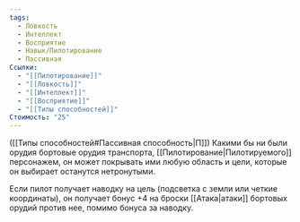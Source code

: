 ```yaml
---
tags:
  - Ловкость
  - Интеллект
  - Восприятие
  - Навык/Пилотирование
  - Пассивная
Ссылки:
  - "[[Пилотирование]]"
  - "[[Ловкость]]"
  - "[[Интеллект]]"
  - "[[Восприятие]]"
  - "[[Типы способностей]]"
Стоимость: "25"
---
```

([[Типы способностей#Пассивная способность|П]]) Какими бы ни были орудия бортовые орудия транспорта, [[Пилотирование|Пилотируемого]] персонажем, он может покрывать ими любую область и цели, которые он выбирает останутся нетронутыми. 

Если пилот получает наводку на цель (подсветка с земли или четкие координаты), он получает бонус +4 на броски [[Атака|атаки]] бортовых орудий против нее, помимо бонуса за наводку. 